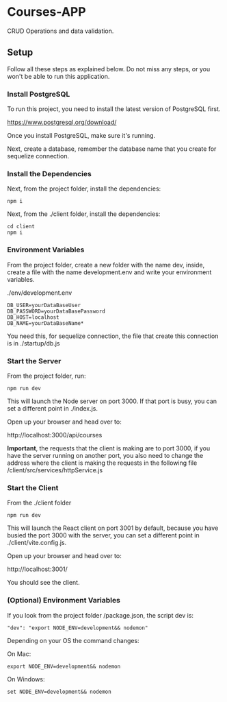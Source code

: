 # Courses-APP
CRUD Operations and data validation.

## Setup

Follow all these steps as explained below. Do not miss any steps, or you won't be able to run this application.

### Install PostgreSQL

To run this project, you need to install the latest version of PostgreSQL first.

https://www.postgresql.org/download/

Once you install PostgreSQL, make sure it's running.

Next, create a database, remember the database name that you create for sequelize connection.

### Install the Dependencies

Next, from the project folder, install the dependencies:

    npm i

Next, from the ./client folder, install the dependencies:

    cd client
    npm i

### Environment Variables

From the project folder, create a new folder with the name dev, inside, create a file with the name development.env and write your environment variables.

./env/development.env

    DB_USER=yourDataBaseUser
    DB_PASSWORD=yourDataBasePassword
    DB_HOST=localhost
    DB_NAME=yourDataBaseName*    

You need this, for sequelize connection, the file that create this connection is in ./startup/db.js 

### Start the Server

From the project folder, run:

    npm run dev

This will launch the Node server on port 3000. If that port is busy, you can set a different point in ./index.js.

Open up your browser and head over to:

http://localhost:3000/api/courses

**Important**, the requests that the client is making are to port 3000, if you have the server running on another port, you also need to change the address where the client is making the requests in the following file /client/src/services/httpService.js

### Start the Client

From the ./client folder

    npm run dev

This will launch the React client on port 3001 by default, because you have busied the port 3000 with the server, you can set a different point in ./client/vite.config.js.

Open up your browser and head over to:

http://localhost:3001/

You should see the client.

### (Optional) Environment Variables

If you look from the project folder /package.json, the script dev is:

    "dev": "export NODE_ENV=development&& nodemon"

Depending on your OS the command changes:

On Mac:

    export NODE_ENV=development&& nodemon

On Windows:

    set NODE_ENV=development&& nodemon
